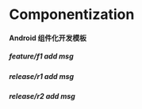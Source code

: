 # Componentization
#### Android 组件化开发模板
##### feature/f1 add msg
##### release/r1 add msg
##### release/r2 add msg